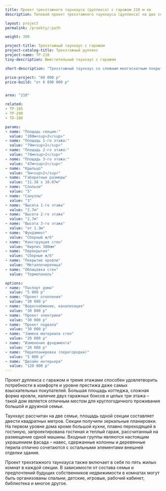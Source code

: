 ```yaml
---
title: Проект трехэтажного таунхауса (дуплекса) с гаражом 210 м кв
description: Типовой проект трехэтажного таунхауса (дуплекса) на две семьи с гаражом, из кирпича, газобетона или пеноблока. Площадь секции&#58; 210 м.кв.

layout: project
permalink: /proekty/:path

weight: 300

project-title: Трехэтажный таунхаус с гаражом
project-catalog-title: Трехэтажный дуплекс
project-name: TP-210
tiny-description: Вместительный таунхаус с гаражом

short-description: "Трехэтажный таунхаус со сложным многоскатным покрытием будет выделяться на фоне окружающей застройки. Нестандартная форма окон повторяет силуэт крыш и тем самым усиливает эффект брутальности дома. Каждая секция на первом этаже имеет гараж. В котельной может быть настроена собственная система отопления, благодаря чему вы будете обеспечены горячей водой и отоплением в течение всего года. Таунхаус долговечен так же, как многоэтажные и частные загородные дома."

price-project: "60 000 р"
price-build: "от 6 890 000 р"


area: "210"

related:
- TP-185
- TP-290
- TD-180

params:
- name: "Площадь секции:"
  value: "200м<sup>2</sup>"
- name: "Площадь 1-го этажа:"
  value: "79м<sup>2</sup>"
- name: "Площадь 2-го этажа:"
  value: "74м<sup>2</sup>"
- name: "Площадь 3-го этажа:"
  value: "47м<sup>2</sup>"
- name: "Крыльцо"
  value: "5м<sup>2</sup>"
- name: "Габаритные размеры"
  value: "11.38 x 10.07м"
- name: "Спальни"
  value: "5"
- name: "Санузлы"
  value: "3"
- name: "Высота 1-го этажа"
  value: "2.7м"
- name: "Высота 2-го этажа"
  value: "2.7м"
- name: "Высота 3-го этажа"
  value: "от 1.3м"
- name: "Фундамент"
  value: "Сборный ж/б"
- name: "Конструкция стен"
  value: "Кирпич 380мм"
- name: "Перекрытия"
  value: "Сборные ж/б"
- name: "Покрытие кровли"
  value: "Металлочерепица"
- name: "Облицовка стен"
  value: "Термопанель"

options:
- name: "Паспорт дома"
  value: "5 000 р"
- name: "Проект отопления"
  value: "30 000 р"
- name: "Водоснабжение, канализация"
  value: "30 000 р"
- name: "Проект электрики"
  value: "30 000 р"
- name: "Проект подвала"
  value: "30 000 р"
- name: "Замена материала стен"
  value: "20 000 р"
- name: "Изменение фундамента"
  value: "20 000 р"
- name: "Перепланировка (перегородки)"
  value: "5 000 р"
- name: "Дизайн интерьера"
  value: "120 000 р"
---
```

Проект дуплекса с гаражом и тремя этажами способен удовлетворить потребности в комфорте и уровне престижа даже самых взыскательных покупателей. Большая площадь коттеджа, сложная форма кровли, наличие двух гаражных боксов и целых три этажа – такой дом является отличным местом для круглогодичного проживания большой и дружной семьи.

Таунхаус рассчитан на две семьи, площадь одной секции составляет двести квадратных метров. Секции получили зеркальные планировки. На первом уровне дома кроме большой кухни, плавно переходящей в гостиную, запроектирована гостиная и теплый гараж, рассчитанный на размещение одной машины. Входные группы являются настоящим украшением фасада – навес, сдержанные колонны и деревянные перила отлично сочетаются с остальными элементами внешней отделки здания.

Проект трехэтажного таунхауса также включает в себя по пять жилых комнат в каждой секции. В зависимости от состава семьи и предпочтений будущих собственников недвижимости в комнатах могут быть организованы спальни, детские, игровые, рабочий кабинет, библиотека и многое другое.